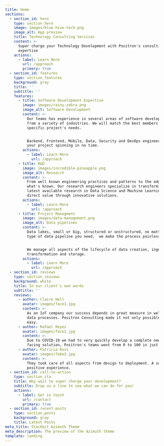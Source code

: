 ```yaml
---
title: Home
sections:
  - section_id: hero
    type: section_hero
    image: images/blue-hive-tech.png
    image_alt: App preview
    title: Technology Consulting Services
    content: >-
      Super charge your Technology Development with Positron's consulting
      expertise 
    actions:
      - label: Learn More
        url: /approach
        primary: true
  - section_id: features
    type: section_features
    background: gray
    title: ''
    subtitle: ''
    features:
      - title: Software Development Expertise
        image: images/rainy-zebra.png
        image_alt: Software Development
        content: >-
          Our teams has experience in several areas of software development and
          from a variety of industries. We will match the best members to the
          specific project's needs. 


          Backend, Frontend, Mobile, Data, Security and DevOps engineers to get
          your project spinning in no time.
        actions:
          - label: Learn More
            url: /approach
      - title: R&D
        image: images/incredible-pineapple.png
        image_alt: Research
        content: >-
          From well known engineering practices and patterns to the edge of
          what's known. Our research engineers specialize in transforming the
          latest available research in Data Science and Machine Learning into
          direct value through innovative solutions.
        actions:
          - label: Learn More
            url: /approach
      - title: Project Managment
        image: images/data-management.png
        image_alt: Data pipelines
        content: >-
          Data lakes, small or big, structured or unstructured, no matter what
          type of data pipeline you need,  we make the process painless.


          We manage all aspects of the lifecycle of data creation, ingestion,
          transformation and storage. 
        actions:
          - label: Learn More
            url: /approach
  - section_id: reviews
    type: section_reviews
    background: white
    title: In our client's own words
    subtitle: ''
    reviews:
      - author: Claire Hall
        avatar: images/face1.jpg
        content: >-
          As an IoT company our success depends in great measure in well managed
          data processes. Positron Consulting made it not only possible but also
          easy.
      - author: Rafael Reyes
        avatar: images/face2.jpg
        content: >-
          Due to COVID-19 we had to very quickly develop a complete new customer
          facing solution, Positron's teams went from 0 to 100 in just 7 weeks!
      - author: Patricia Ross
        avatar: images/fake3.jpg
        content: >-
          They took care of all aspects from design to deployment. A super
          positive experience.
  - section_id: call-to-action
    type: section_cta
    title: Why wait to super charge your development?
    subtitle: Drop us a line to see what we can do for you!
    actions:
      - label: Get in touch
        url: /contact
        primary: true
  - section_id: recent-posts
    type: section_posts
    background: gray
    title: Latest Posts
meta_title: Stackbit Azimuth Theme
meta_description: The preview of the Azimuth theme
template: landing
---
```

